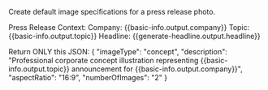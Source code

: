 Create default image specifications for a press release photo.

Press Release Context:
Company: {{basic-info.output.company}}
Topic: {{basic-info.output.topic}}
Headline: {{generate-headline.output.headline}}

Return ONLY this JSON:
{
  "imageType": "concept",
  "description": "Professional corporate concept illustration representing {{basic-info.output.topic}} announcement for {{basic-info.output.company}}",
  "aspectRatio": "16:9",
  "numberOfImages": "2"
} 
